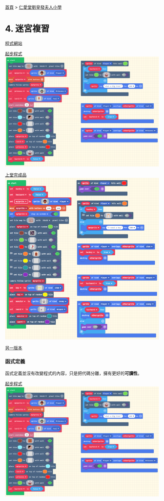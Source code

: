 [首頁] > [仁愛堂劉皇發夫人小學]

# 4. 迷宮複習

[程式網站]

[起步程式]
![程序代碼]

[上堂完成品]
![上堂完整代碼]

[另一版本]
### 函式定義
函式定義並沒有改變程式的內容，只是把代碼分離，擁有更好的**可讀性**。

[起步程式]
![程序代碼]

<!-- links -->
[首頁]: ../../../../../index.md
[仁愛堂劉皇發夫人小學]: ../../index.md
[程式網站]: https://arcade.makecode.com

[上堂完成品]: ./resource/arcade-complexMaze_completed.png
[上堂完整代碼]: ./resource/complexMaze_completedCode.png

[另一版本]: ./resource/InkedmazeCode_LI.jpg

[起步程式]: ./resource/arcade-MazeRevision_complete.png
[程序代碼]: ./resource/mazeRevision_completedCode.png